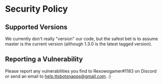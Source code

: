 # Security Policy

## Supported Versions

We currently don't really "version" our code, but the safest bet is to assume master is the current version (although 1.3.0 is the latest tagged version).

## Reporting a Vulnerability

Please report any vulnerabilities you find to Rexowogamer#1183 on Discord or send an email to help.ttsbotsnapps@gmail.com. :)
